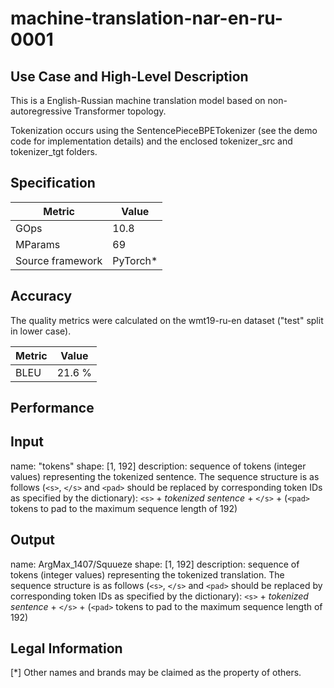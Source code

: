 # machine-translation-nar-en-ru-0001

## Use Case and High-Level Description

This is a English-Russian machine translation model based on non-autoregressive Transformer topology.

Tokenization occurs using the SentencePieceBPETokenizer (see the demo code for implementation details) and the enclosed tokenizer_src and tokenizer_tgt folders.

## Specification

| Metric            | Value                 |
|-------------------|-----------------------|
| GOps              | 10.8                  |
| MParams           | 69                    |
| Source framework  | PyTorch\*             |


## Accuracy

The quality metrics were calculated on the wmt19-ru-en dataset ("test" split in lower case).

| Metric                    | Value         |
|---------------------------|---------------|
| BLEU                      |        21.6 % |


## Performance

## Input

name: "tokens"
shape: [1, 192]
description: sequence of tokens (integer values) representing the tokenized sentence.
The sequence structure is as follows (`<s>`, `</s>` and `<pad>` should be replaced by corresponding token IDs as specified by the dictionary):
`<s>` + *tokenized sentence* + `</s>` + (`<pad>` tokens to pad to the maximum sequence length of 192)

## Output

name: ArgMax_1407/Squueze
shape: [1, 192]
description: sequence of tokens (integer values) representing the tokenized translation.
The sequence structure is as follows (`<s>`, `</s>` and `<pad>` should be replaced by corresponding token IDs as specified by the dictionary):
`<s>` + *tokenized sentence* + `</s>` + (`<pad>` tokens to pad to the maximum sequence length of 192)

## Legal Information
[*] Other names and brands may be claimed as the property of others.
